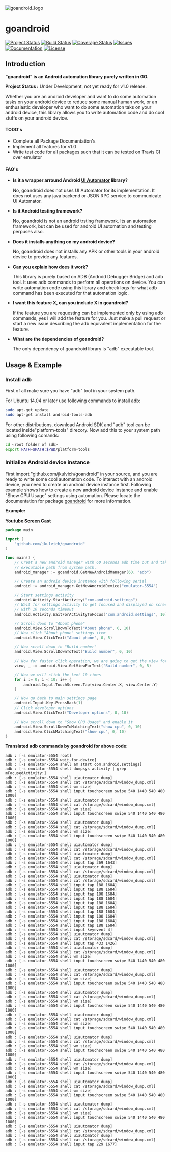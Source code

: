 ![goandroid_logo](goandroid_logo.png)

goandroid
=========
[![Project Status](http://stillmaintained.com/jkulvich/goandroid.png)](https://stillmaintained.com/jkulvich/goandroid) [![Build Status](http://img.shields.io/travis/jkulvich/goandroid.svg?style=flat-square)](https://travis-ci.org/jkulvich/goandroid) [![Coverage Status](http://img.shields.io/coveralls/jkulvich/goandroid.svg?style=flat-square)](https://coveralls.io/r/jkulvich/goandroid) [![Issues](http://img.shields.io/github/issues/jkulvich/goandroid.svg?style=flat-square)](https://github.com/jkulvich/goandroid/issues) [![Documentation](http://img.shields.io/badge/go-Documentation-blue.svg?style=flat-square)](https://godoc.org/github.com/jkulvich/goandroid) [![License](http://img.shields.io/badge/license-MIT-blue.svg?style=flat-square)](https://github.com/jkulvich/goandroid/blob/master/LICENSE)

Introduction
------------
**"goandroid" is an Android automation library purely written in GO.**

**Project Status :** Under Development, not yet ready for v1.0 release.

Whether you are an android developer and want to do some automation tasks on your android device to reduce some manual human work, or an enthusiastic developer who want to do some automation taks on your android device, this library allows you to write automation code and do cool stuffs on your android device.

#### TODO's
- Complete all Package Documentation's
- Implement all features for v1.0
- Write test code for all packages such that it can be tested on Travis CI over emulator

#### FAQ's
- **Is it a wrapper arround Android [UI Automator](https://developer.android.com/tools/testing-support-library/index.html#UIAutomator) library?**

    No, goandroid does not uses UI Automator for its implementation. It does not uses any java backend or JSON RPC service to communicate UI Automator.

- **Is it Android testing framework?**  

    No, goandroid is not an android trsting framework. Its an automation framework, but can be used for android UI automation and testing perpuses also.

- **Does it installs anything on my android device?**

    No, goandroid does not installs any APK or other tools in your android device to provide any features.

- **Can you explain how does it work?**

    This library is purely based on ADB (Android Debugger Bridge) and adb tool. It uses adb commands to perform all operations on device. You can write automation code using this library and check logs for what adb command has been executed for that automation logic.

- **I want this feature X, can you include X in goandroid?**

    If the feature you are requesting can be implemented only by using adb commands, yes I will add the feature for you. Just make a pull request or start a new issue describing the adb equivalent implementation for the feature.

- **What are the dependencies of goandroid?**

    The only dependency of goandroid library is "adb" executable tool.

Usage & Example
----------------

### Install adb
First of all make sure you have "adb" tool in your system path.

For Ubuntu 14.04 or later use following commands to install adb:
```bash
sudo apt-get update
sudo apt-get install android-tools-adb
```

For other distributions, download Android SDK and "adb" tool can be located inside"platform-tools" direcory. Now add this to your system path using following comands:
```bash
cd <root folder of sdk>
export PATH=$PATH:$PWD/platform-tools
```

### Initialize Android device instance
First import "github.com/jkulvich/goandroid" in your source, and you are ready to write some cool automation code. To interact with an android device, you need to create an android device instance first. Following example shows how to create a new android device instance and enable "Show CPU Usage" settings using automation. Please locate the documentation for package [goandroid](https://godoc.org/github.com/jkulvich/goandroid) for more information.

**Example:**

**[Youtube Screen Cast](https://www.youtube.com/watch?v=vuq2Cq82xJ4)**

```go
package main

import (
	"github.com/jkulvich/goandroid"
)

func main() {
	// Creat a new android manager with 60 seconds adb time out and take adb
	// executable path from system path.
	android_manager := goandroid.GetNewAndroidManager(60, "adb")

	// Create an android device instance with following serial
	android := android_manager.GetNewAndroidDevice("emulator-5554")

	// Start settings activity
	android.Activity.StartActivity("com.android.settings")
	// Wait for settings activity to get focused and displayed on screen
	// with 10 seconds timeout
	android.Activity.WaitForActivityToFocus("com.android.settings", 10)

	// Scroll down to "About phone"
	android.View.ScrollDownToText("About phone", 0, 10)
	// Now click "About phone" settings item
	android.View.ClickText("About phone", 0, 5)

	// Now scroll down to "Build number"
	android.View.ScrollDownToText("Build number", 0, 10)

	// Now for faster click operation, we are going to get the view for "Build number" text
	view, _ := android.View.GetViewForText("Build number", 0, 5)

	// Now we will click the text 10 times
	for i := 0; i < 10; i++ {
		android.Input.TouchScreen.Tap(view.Center.X, view.Center.Y)
	}

	// Now go back to main settings page
	android.Input.Key.PressBack(1)
	// Click developer options
	android.View.ClickText("Developer options", 0, 10)
	
	// Now scroll down to "Show CPU Usage" and enable it
	android.View.ScrollDownToMatchingText("show cpu", 0, 10)
	android.View.ClickMatchingText("show cpu", 0, 10)
}
```

**Translated adb commands by goandroid for above code:**
```
adb : [-s emulator-5554 root]
adb : [-s emulator-5554 wait-for-device]
adb : [-s emulator-5554 shell am start com.android.settings]
adb : [-s emulator-5554 shell dumpsys activity | grep mFocusedActivity:]
adb : [-s emulator-5554 shell uiautomator dump]
adb : [-s emulator-5554 shell cat /storage/sdcard/window_dump.xml]
adb : [-s emulator-5554 shell wm size]
adb : [-s emulator-5554 shell input touchscreen swipe 540 1440 540 480 1000]
adb : [-s emulator-5554 shell uiautomator dump]
adb : [-s emulator-5554 shell cat /storage/sdcard/window_dump.xml]
adb : [-s emulator-5554 shell wm size]
adb : [-s emulator-5554 shell input touchscreen swipe 540 1440 540 480 1000]
adb : [-s emulator-5554 shell uiautomator dump]
adb : [-s emulator-5554 shell cat /storage/sdcard/window_dump.xml]
adb : [-s emulator-5554 shell wm size]
adb : [-s emulator-5554 shell input touchscreen swipe 540 1440 540 480 1000]
adb : [-s emulator-5554 shell uiautomator dump]
adb : [-s emulator-5554 shell cat /storage/sdcard/window_dump.xml]
adb : [-s emulator-5554 shell uiautomator dump]
adb : [-s emulator-5554 shell cat /storage/sdcard/window_dump.xml]
adb : [-s emulator-5554 shell input tap 369 1643]
adb : [-s emulator-5554 shell uiautomator dump]
adb : [-s emulator-5554 shell cat /storage/sdcard/window_dump.xml]
adb : [-s emulator-5554 shell uiautomator dump]
adb : [-s emulator-5554 shell cat /storage/sdcard/window_dump.xml]
adb : [-s emulator-5554 shell input tap 188 1684]
adb : [-s emulator-5554 shell input tap 188 1684]
adb : [-s emulator-5554 shell input tap 188 1684]
adb : [-s emulator-5554 shell input tap 188 1684]
adb : [-s emulator-5554 shell input tap 188 1684]
adb : [-s emulator-5554 shell input tap 188 1684]
adb : [-s emulator-5554 shell input tap 188 1684]
adb : [-s emulator-5554 shell input tap 188 1684]
adb : [-s emulator-5554 shell input tap 188 1684]
adb : [-s emulator-5554 shell input tap 188 1684]
adb : [-s emulator-5554 shell input keyevent 4]
adb : [-s emulator-5554 shell uiautomator dump]
adb : [-s emulator-5554 shell cat /storage/sdcard/window_dump.xml]
adb : [-s emulator-5554 shell input tap 433 1426]
adb : [-s emulator-5554 shell uiautomator dump]
adb : [-s emulator-5554 shell cat /storage/sdcard/window_dump.xml]
adb : [-s emulator-5554 shell wm size]
adb : [-s emulator-5554 shell input touchscreen swipe 540 1440 540 480 1000]
adb : [-s emulator-5554 shell uiautomator dump]
adb : [-s emulator-5554 shell cat /storage/sdcard/window_dump.xml]
adb : [-s emulator-5554 shell wm size]
adb : [-s emulator-5554 shell input touchscreen swipe 540 1440 540 480 1000]
adb : [-s emulator-5554 shell uiautomator dump]
adb : [-s emulator-5554 shell cat /storage/sdcard/window_dump.xml]
adb : [-s emulator-5554 shell wm size]
adb : [-s emulator-5554 shell input touchscreen swipe 540 1440 540 480 1000]
adb : [-s emulator-5554 shell uiautomator dump]
adb : [-s emulator-5554 shell cat /storage/sdcard/window_dump.xml]
adb : [-s emulator-5554 shell wm size]
adb : [-s emulator-5554 shell input touchscreen swipe 540 1440 540 480 1000]
adb : [-s emulator-5554 shell uiautomator dump]
adb : [-s emulator-5554 shell cat /storage/sdcard/window_dump.xml]
adb : [-s emulator-5554 shell wm size]
adb : [-s emulator-5554 shell input touchscreen swipe 540 1440 540 480 1000]
adb : [-s emulator-5554 shell uiautomator dump]
adb : [-s emulator-5554 shell cat /storage/sdcard/window_dump.xml]
adb : [-s emulator-5554 shell wm size]
adb : [-s emulator-5554 shell input touchscreen swipe 540 1440 540 480 1000]
adb : [-s emulator-5554 shell uiautomator dump]
adb : [-s emulator-5554 shell cat /storage/sdcard/window_dump.xml]
adb : [-s emulator-5554 shell wm size]
adb : [-s emulator-5554 shell input touchscreen swipe 540 1440 540 480 1000]
adb : [-s emulator-5554 shell uiautomator dump]
adb : [-s emulator-5554 shell cat /storage/sdcard/window_dump.xml]
adb : [-s emulator-5554 shell wm size]
adb : [-s emulator-5554 shell input touchscreen swipe 540 1440 540 480 1000]
adb : [-s emulator-5554 shell uiautomator dump]
adb : [-s emulator-5554 shell cat /storage/sdcard/window_dump.xml]
adb : [-s emulator-5554 shell uiautomator dump]
adb : [-s emulator-5554 shell cat /storage/sdcard/window_dump.xml]
adb : [-s emulator-5554 shell input tap 229 1677]
```